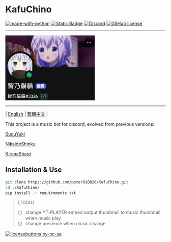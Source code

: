 # KafuChino

[![made-with-python](https://img.shields.io/badge/Made%20with-Python-1f425f.svg)](https://www.python.org/)
[![Static Badge](https://img.shields.io/badge/python-3.10%2B-blue)](https://www.python.org/downloads/release/python-3100/)
[![Discord](https://badgen.net/badge/icon/discord?icon=discord&label)](https://https://discord.com/)
[![GitHub license](https://img.shields.io/github/license/Naereen/StrapDown.js.svg)](https://github.com/peter910820/KafuChino/blob/main/LICENSE) 

---

![bot image](./doc/img/bot.png) 

---
| [English](/) | [繁體中文](./doc/README_zh.md) |  

This project is a music bot for discord, evolved from previous versions:  

[SuouYuki](https://github.com/peter910820/SuouYuki) 

[NikaidoShinku](https://github.com/peter910820/NikaidoShinku) 

[KirimaSharo](https://github.com/peter910820/KirimaSharo) 

## Installation & Use 
```bash
git clone https://github.com/peter910820/KafuChino.git
cd ./KafuChino/
pip install -r requirements.txt
```  

> [TODO]  
> - [ ] change YT-PLAYER embed output thumbnail to music thumbnail when music play
> - [ ] change presence when music change  

[![licensebuttons by-nc-sa](https://licensebuttons.net/l/by-nc-sa/3.0/88x31.png)](https://creativecommons.org/licenses/by-nc-sa/4.0)